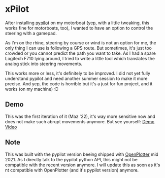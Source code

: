 # xPilot

After installing [pypilot](https://github.com/pypilot/pypilot) on my motorboat (yep, with a little
tweaking, this works fine for motorboats, too), I wanted to have an option to control the steering
with a gamepad.

As I'm on the rhine, steering by course or wind is not an option for me, the only thing I can use is
following a GPS route. But sometimes, it's just too crowded or you cannot predict the path you want
to take. As I had a spare Logitech F710 lying around, I tried to write a little tool which
translates the analog stick into steering movements.

This works more or less, it's definitely to be improved. I did not yet fully understand pypilot and
need another summer session to make it more precise. And yep, the code is horrible but it's a just
for fun project, and it works (on my machine) :D

## Demo

This was the first iteration of it (Maz '22), it's way more sensitive now and does not make such
abrupt movements anymore. But see
yourself: [Demo Video](https://1drv.ms/v/s!ApTlIRJaAWv_hIA4U85A6o8t-TlFZw?e=KrNYF5)

## Note

This was built with the pypilot version beeing shipped
with [OpenPlotter](https://github.com/openplotter) mid 2021. As I directly talk to the pypilot
python API, this might not be compatible with the recent version anymore. I will update this as soon
as it's nt compatible with OpenPlotter (and it's pypilot version) anymore. 
